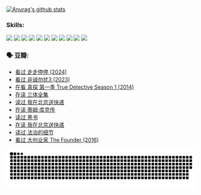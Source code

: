 
[![Anurag's github stats](https://github-readme-stats.vercel.app/api?username=w940853815)](https://github.com/anuraghazra/github-readme-stats)

### Skills:

<code><img height="32" src="https://cdn.jsdelivr.net/npm/simple-icons@v5/icons/python.svg"></code>
<code><img height="32" src="https://cdn.jsdelivr.net/npm/simple-icons@v5/icons/javascript.svg"></code>
<code><img height="32" src="https://cdn.jsdelivr.net/npm/simple-icons@v5/icons/django.svg"></code>
<code><img height="32" src="https://cdn.jsdelivr.net/npm/simple-icons@v5/icons/flask.svg"></code>
<code><img height="32" src="https://cdn.jsdelivr.net/npm/simple-icons@v5/icons/vuetify.svg"></code>
<code><img height="32" src="https://cdn.jsdelivr.net/npm/simple-icons@v5/icons/git.svg"></code>
<code><img height="32" src="https://cdn.jsdelivr.net/npm/simple-icons@v5/icons/docker.svg"></code>
<code><img height="32" src="https://cdn.jsdelivr.net/npm/simple-icons@v5/icons/postgresql.svg"></code>
<code><img height="32" src="https://cdn.jsdelivr.net/npm/simple-icons@v5/icons/elasticsearch.svg"></code>
<code><img height="32" src="https://cdn.jsdelivr.net/npm/simple-icons@v5/icons/macos.svg"></code>
<code><img height="32" src="https://cdn.jsdelivr.net/npm/simple-icons@v5/icons/linux.svg"></code>

### 🗣 豆瓣:

<!-- DOUBAN-ACTIVITIES:START -->
- [看过 走走停停‎ (2024)](https://www.douban.com/people/136069238/status/4684430230/?_i=24444161)
- [看过 非诚勿扰3‎ (2023)](https://www.douban.com/people/136069238/status/4676324100/?_i=24444161)
- [在看 真探 第一季 True Detective Season 1‎ (2014)](https://www.douban.com/people/136069238/status/4673382852/?_i=24444161)
- [在读 三体全集](https://www.douban.com/people/136069238/status/4672842521/?_i=24444161)
- [读过 我在北京送快递](https://www.douban.com/people/136069238/status/4672842036/?_i=24444161)
- [在读 蒂姆·库克传](https://www.douban.com/people/136069238/status/4663517053/?_i=24444161)
- [读过 黑书](https://www.douban.com/people/136069238/status/4663516022/?_i=24444161)
- [在读 我在北京送快递](https://www.douban.com/people/136069238/status/4658098365/?_i=24444161)
- [读过 法治的细节](https://www.douban.com/people/136069238/status/4657347558/?_i=24444161)
- [看过 大创业家 The Founder‎ (2016)](https://www.douban.com/people/136069238/status/4649667693/?_i=24444161)
<!-- DOUBAN-ACTIVITIES:END -->


![Snake animation](https://raw.githubusercontent.com/w940853815/w940853815/output/github-contribution-grid-snake.svg)

<!--
**w940853815/w940853815** is a ✨ _special_ ✨ repository because its `README.md` (this file) appears on your GitHub profile.

Here are some ideas to get you started:

- 🔭 I’m currently working on ...
- 🌱 I’m currently learning ...
- 👯 I’m looking to collaborate on ...
- 🤔 I’m looking for help with ...
- 💬 Ask me about ...
- 📫 How to reach me: ...
- 😄 Pronouns: ...
- ⚡ Fun fact: ...
-->

